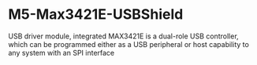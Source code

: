 # M5-Max3421E-USBShield
USB driver module, integrated MAX3421E is a dual-role USB controller, which can be programmed either as a USB peripheral or host capability to any system with an SPI interface
